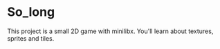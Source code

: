 # So_long
This project is a small 2D game with minilibx. You'll learn about textures, sprites and tiles.

